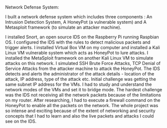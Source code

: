 Network Defense System: 

I built a network defense system which includes three components : 
  An Intrusion Detection System, 
  A HoneyPot (a vulnerable system) and 
  A Metasploit framework (to simulate an attacker machine).

I installed Snort, an open source IDS on the Raspberry Pi running Raspbian OS. I configured the IDS with the rules to detect malicious packets and trigger alerts. I installed Virtual Box VM on my computer and installed a Kali Linux VM vulnerable system which acts as HoneyPot to lure attacks. I installed the MetaSploit framework on another Kali Linux VM to simulate attacks on this network. I simulated SSH Brute Force Attacks, TCP Denial of Service Attacks from the attacker machine to attack the HoneyPot. The IDS detects and alerts the administrator of the attack details - location of the attack, IP address, type of the attack etc. Initial challenge was getting the same subnet IP address for the VMs. I had to study and understand the network modes of the VMs and set it to bridge mode. The hardest challenge was the IDS not receiving all the network packets because of the limitations on my router. After researching, I had to execute a firewall command on the HoneyPot to enable all the packets on the network. The whole project was so intense and exciting because of the extent of networking and security concepts that I had to learn and also the live packets and attacks I could see on the IDS.
